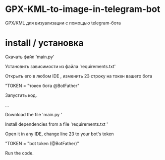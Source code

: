 # GPX-KML-to-image-in-telegram-bot
GPX/KML для визуализации с помощью telegram-бота

# install / установка
Скачать файл 'main.py'

Установить зависимости из файла 'requirements.txt'

Открыть его в любом IDE , изменить 23 строку на токен вашего бота

"TOKEN = "токен бота @BotFather"

Запустить код.

...

Download the file 'main.py '

Install dependencies from a file 'requirements.txt '

Open it in any IDE, change line 23 to your bot's token

"TOKEN = "bot token (@BotFather)"

Run the code.

